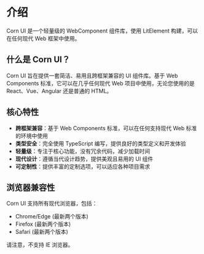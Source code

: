# 介绍

Corn UI 是一个轻量级的 WebComponent 组件库，使用 LitElement 构建，可以在任何现代 Web 框架中使用。

## 什么是 Corn UI？

Corn UI 旨在提供一套简洁、易用且跨框架兼容的 UI 组件库。基于 Web Components 标准，它可以在几乎任何现代 Web 项目中使用，无论您使用的是 React、Vue、Angular 还是普通的 HTML。

## 核心特性

- **跨框架兼容**：基于 Web Components 标准，可以在任何支持现代 Web 标准的环境中使用
- **类型安全**：完全使用 TypeScript 编写，提供良好的类型定义和开发体验
- **轻量级**：专注于核心功能，没有冗余代码，减少加载时间
- **现代设计**：遵循当代设计趋势，提供美观且易用的 UI 组件
- **可定制性**：提供丰富的定制选项，可以适应各种项目需求

## 浏览器兼容性

Corn UI 支持所有现代浏览器，包括：

- Chrome/Edge (最新两个版本)
- Firefox (最新两个版本)
- Safari (最新两个版本)

请注意，不支持 IE 浏览器。
